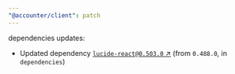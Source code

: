 ```yaml
---
"@accounter/client": patch
---
```

dependencies updates:
  - Updated dependency [`lucide-react@0.503.0` ↗︎](https://www.npmjs.com/package/lucide-react/v/0.503.0) (from `0.488.0`, in `dependencies`)
